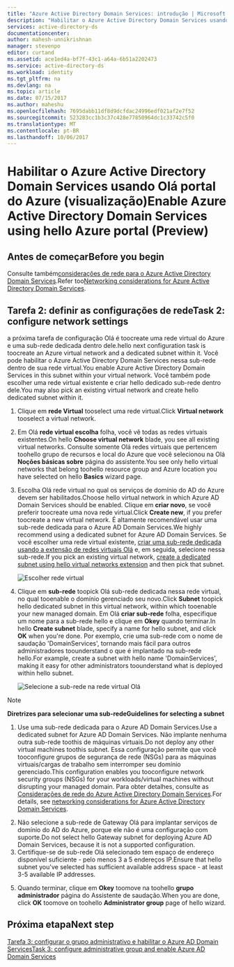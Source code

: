 ```yaml
---
title: "Azure Active Directory Domain Services: introdução | Microsoft Docs"
description: "Habilitar o Azure Active Directory Domain Services usando Olá portal do Azure (visualização)"
services: active-directory-ds
documentationcenter: 
author: mahesh-unnikrishnan
manager: stevenpo
editor: curtand
ms.assetid: ace1ed4a-bf7f-43c1-a64a-6b51a2202473
ms.service: active-directory-ds
ms.workload: identity
ms.tgt_pltfrm: na
ms.devlang: na
ms.topic: article
ms.date: 07/15/2017
ms.author: maheshu
ms.openlocfilehash: 7695dabb11df8d9dcfdac24996edf021af2e7f52
ms.sourcegitcommit: 523283cc1b3c37c428e77850964dc1c33742c5f0
ms.translationtype: MT
ms.contentlocale: pt-BR
ms.lasthandoff: 10/06/2017
---
```

# <a name="enable-azure-active-directory-domain-services-using-hello-azure-portal-preview"></a><span data-ttu-id="e3ebc-103">Habilitar o Azure Active Directory Domain Services usando Olá portal do Azure (visualização)</span><span class="sxs-lookup"><span data-stu-id="e3ebc-103">Enable Azure Active Directory Domain Services using hello Azure portal (Preview)</span></span>


## <a name="before-you-begin"></a><span data-ttu-id="e3ebc-104">Antes de começar</span><span class="sxs-lookup"><span data-stu-id="e3ebc-104">Before you begin</span></span>
<span data-ttu-id="e3ebc-105">Consulte também[considerações de rede para o Azure Active Directory Domain Services](active-directory-ds-networking.md).</span><span class="sxs-lookup"><span data-stu-id="e3ebc-105">Refer too[Networking considerations for Azure Active Directory Domain Services](active-directory-ds-networking.md).</span></span>


## <a name="task-2-configure-network-settings"></a><span data-ttu-id="e3ebc-106">Tarefa 2: definir as configurações de rede</span><span class="sxs-lookup"><span data-stu-id="e3ebc-106">Task 2: configure network settings</span></span>
<span data-ttu-id="e3ebc-107">a próxima tarefa de configuração Olá é toocreate uma rede virtual do Azure e uma sub-rede dedicada dentro dele.</span><span class="sxs-lookup"><span data-stu-id="e3ebc-107">hello next configuration task is toocreate an Azure virtual network and a dedicated subnet within it.</span></span> <span data-ttu-id="e3ebc-108">Você pode habilitar o Azure Active Directory Domain Services nessa sub-rede dentro de sua rede virtual.</span><span class="sxs-lookup"><span data-stu-id="e3ebc-108">You enable Azure Active Directory Domain Services in this subnet within your virtual network.</span></span> <span data-ttu-id="e3ebc-109">Você também pode escolher uma rede virtual existente e criar hello dedicado sub-rede dentro dele.</span><span class="sxs-lookup"><span data-stu-id="e3ebc-109">You may also pick an existing virtual network and create hello dedicated subnet within it.</span></span>

1. <span data-ttu-id="e3ebc-110">Clique em **rede Virtual** tooselect uma rede virtual.</span><span class="sxs-lookup"><span data-stu-id="e3ebc-110">Click **Virtual network** tooselect a virtual network.</span></span>
2. <span data-ttu-id="e3ebc-111">Em Olá **rede virtual escolha** folha, você vê todas as redes virtuais existentes.</span><span class="sxs-lookup"><span data-stu-id="e3ebc-111">On hello **Choose virtual network** blade, you see all existing virtual networks.</span></span> <span data-ttu-id="e3ebc-112">Consulte somente Olá redes virtuais que pertencem toohello grupo de recursos e local do Azure que você selecionou na Olá **Noções básicas sobre** página do assistente.</span><span class="sxs-lookup"><span data-stu-id="e3ebc-112">You see only hello virtual networks that belong toohello resource group and Azure location you have selected on hello **Basics** wizard page.</span></span>

3. <span data-ttu-id="e3ebc-113">Escolha Olá rede virtual no qual os serviços de domínio do AD do Azure devem ser habilitados.</span><span class="sxs-lookup"><span data-stu-id="e3ebc-113">Choose hello virtual network in which Azure AD Domain Services should be enabled.</span></span> <span data-ttu-id="e3ebc-114">Clique em **criar novo**, se você preferir toocreate uma nova rede virtual.</span><span class="sxs-lookup"><span data-stu-id="e3ebc-114">Click **Create new**, if you prefer toocreate a new virtual network.</span></span> <span data-ttu-id="e3ebc-115">É altamente recomendável usar uma sub-rede dedicada para o Azure AD Domain Services.</span><span class="sxs-lookup"><span data-stu-id="e3ebc-115">We highly recommend using a dedicated subnet for Azure AD Domain Services.</span></span> <span data-ttu-id="e3ebc-116">Se você escolher uma rede virtual existente, [criar uma sub-rede dedicada usando a extensão de redes virtuais Olá](../virtual-network/virtual-networks-create-vnet-arm-pportal.md) e, em seguida, selecione nessa sub-rede.</span><span class="sxs-lookup"><span data-stu-id="e3ebc-116">If you pick an existing virtual network, [create a dedicated subnet using hello virtual networks extension](../virtual-network/virtual-networks-create-vnet-arm-pportal.md) and then pick that subnet.</span></span> 

    ![Escolher rede virtual](./media/getting-started/domain-services-blade-network-pick-vnet.png)

4. <span data-ttu-id="e3ebc-118">Clique em **sub-rede** toopick Olá sub-rede dedicada nessa rede virtual, no qual tooenable o domínio gerenciado seu novo.</span><span class="sxs-lookup"><span data-stu-id="e3ebc-118">Click **Subnet** toopick hello dedicated subnet in this virtual network, within which tooenable your new managed domain.</span></span> <span data-ttu-id="e3ebc-119">Em Olá **criar sub-rede** folha, especifique um nome para a sub-rede hello e clique em **Okey** quando terminar.</span><span class="sxs-lookup"><span data-stu-id="e3ebc-119">In hello **Create subnet** blade, specify a name for hello subnet, and click **OK** when you're done.</span></span> <span data-ttu-id="e3ebc-120">Por exemplo, crie uma sub-rede com o nome de saudação 'DomainServices', tornando mais fácil para outros administradores toounderstand o que é implantado na sub-rede hello.</span><span class="sxs-lookup"><span data-stu-id="e3ebc-120">For example, create a subnet with hello name 'DomainServices', making it easy for other administrators toounderstand what is deployed within hello subnet.</span></span>

    ![Selecione a sub-rede na rede virtual Olá](./media/getting-started/domain-services-blade-network-pick-subnet.png)

  > [!NOTE]
  > <span data-ttu-id="e3ebc-122">**Diretrizes para selecionar uma sub-rede**</span><span class="sxs-lookup"><span data-stu-id="e3ebc-122">**Guidelines for selecting a subnet**</span></span>
  > 1. <span data-ttu-id="e3ebc-123">Use uma sub-rede dedicada para o Azure AD Domain Services.</span><span class="sxs-lookup"><span data-stu-id="e3ebc-123">Use a dedicated subnet for Azure AD Domain Services.</span></span> <span data-ttu-id="e3ebc-124">Não implante nenhuma outra sub-rede toothis de máquinas virtuais.</span><span class="sxs-lookup"><span data-stu-id="e3ebc-124">Do not deploy any other virtual machines toothis subnet.</span></span> <span data-ttu-id="e3ebc-125">Essa configuração permite que você tooconfigure grupos de segurança de rede (NSGs) para as máquinas virtuais/cargas de trabalho sem interromper seu domínio gerenciado.</span><span class="sxs-lookup"><span data-stu-id="e3ebc-125">This configuration enables you tooconfigure network security groups (NSGs) for your workloads/virtual machines without disrupting your managed domain.</span></span> <span data-ttu-id="e3ebc-126">Para obter detalhes, consulte as [Considerações de rede do Azure Active Directory Domain Services](active-directory-ds-networking.md).</span><span class="sxs-lookup"><span data-stu-id="e3ebc-126">For details, see [networking considerations for Azure Active Directory Domain Services](active-directory-ds-networking.md).</span></span>
  2. <span data-ttu-id="e3ebc-127">Não selecione a sub-rede de Gateway Olá para implantar serviços de domínio do AD do Azure, porque ele não é uma configuração com suporte.</span><span class="sxs-lookup"><span data-stu-id="e3ebc-127">Do not select hello Gateway subnet for deploying Azure AD Domain Services, because it is not a supported configuration.</span></span>
  3. <span data-ttu-id="e3ebc-128">Certifique-se de sub-rede Olá selecionado tem espaço de endereço disponível suficiente - pelo menos 3 a 5 endereços IP.</span><span class="sxs-lookup"><span data-stu-id="e3ebc-128">Ensure that hello subnet you've selected has sufficient available address space - at least 3-5 available IP addresses.</span></span>
  >

5. <span data-ttu-id="e3ebc-129">Quando terminar, clique em **Okey** toomove na toohello **grupo administrador** página do Assistente de saudação.</span><span class="sxs-lookup"><span data-stu-id="e3ebc-129">When you are done, click **OK** toomove on toohello **Administrator group** page of hello wizard.</span></span>


## <a name="next-step"></a><span data-ttu-id="e3ebc-130">Próxima etapa</span><span class="sxs-lookup"><span data-stu-id="e3ebc-130">Next step</span></span>
[<span data-ttu-id="e3ebc-131">Tarefa 3: configurar o grupo administrativo e habilitar o Azure AD Domain Services</span><span class="sxs-lookup"><span data-stu-id="e3ebc-131">Task 3: configure administrative group and enable Azure AD Domain Services</span></span>](active-directory-ds-getting-started-admingroup.md)
